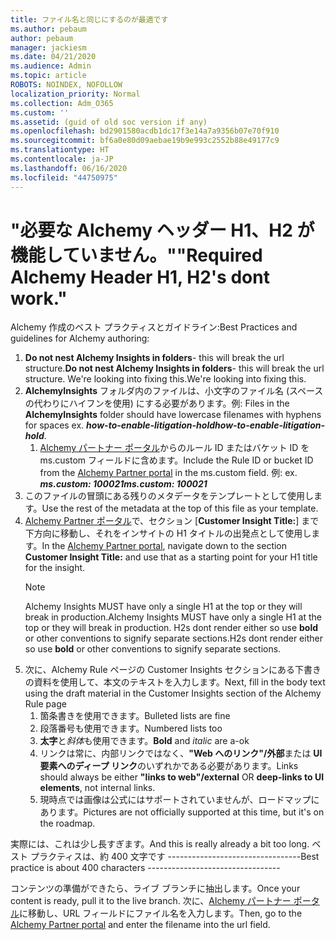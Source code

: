 ```yaml
---
title: ファイル名と同じにするのが最適です
ms.author: pebaum
author: pebaum
manager: jackiesm
ms.date: 04/21/2020
ms.audience: Admin
ms.topic: article
ROBOTS: NOINDEX, NOFOLLOW
localization_priority: Normal
ms.collection: Adm_O365
ms.custom: ''
ms.assetid: (guid of old soc version if any)
ms.openlocfilehash: bd2901580acdb1dc17f3e14a7a9356b07e70f910
ms.sourcegitcommit: bf6a0e80d09aebae19b9e993c2552b88e49177c9
ms.translationtype: HT
ms.contentlocale: ja-JP
ms.lasthandoff: 06/16/2020
ms.locfileid: "44750975"
---
```

# <a name="required-alchemy-header-h1-h2s-dont-work"></a><span data-ttu-id="fb211-102">"必要な Alchemy ヘッダー H1、H2 が機能していません。"</span><span class="sxs-lookup"><span data-stu-id="fb211-102">"Required Alchemy Header H1, H2's dont work."</span></span>
<span data-ttu-id="fb211-103">Alchemy 作成のベスト プラクティスとガイドライン:</span><span class="sxs-lookup"><span data-stu-id="fb211-103">Best Practices and guidelines for Alchemy authoring:</span></span>

1. <span data-ttu-id="fb211-104">**Do not nest Alchemy Insights in folders**- this will break the url structure.</span><span class="sxs-lookup"><span data-stu-id="fb211-104">**Do not nest Alchemy Insights in folders**- this will break the url structure.</span></span> <span data-ttu-id="fb211-105">We're looking into fixing this.</span><span class="sxs-lookup"><span data-stu-id="fb211-105">We're looking into fixing this.</span></span>
1. <span data-ttu-id="fb211-106">**AlchemyInsights** フォルダ内のファイルは、小文字のファイル名 (スペースの代わりにハイフンを使用) にする必要があります。例: </span><span class="sxs-lookup"><span data-stu-id="fb211-106">Files in the **AlchemyInsights** folder should have lowercase filenames with hyphens for spaces ex.</span></span> <span data-ttu-id="fb211-107">***how-to-enable-litigation-hold***</span><span class="sxs-lookup"><span data-stu-id="fb211-107">***how-to-enable-litigation-hold***.</span></span>
    1. <span data-ttu-id="fb211-108">[Alchemy パートナー ポータル](https://alchemyportal.azurewebsites.net)からのルール ID またはバケット ID を ms.custom フィールドに含めます。</span><span class="sxs-lookup"><span data-stu-id="fb211-108">Include the Rule ID or bucket ID from the [Alchemy Partner portal](https://alchemyportal.azurewebsites.net) in the ms.custom field.</span></span> <span data-ttu-id="fb211-109">例: </span><span class="sxs-lookup"><span data-stu-id="fb211-109">ex.</span></span> <span data-ttu-id="fb211-110">***ms.custom: 100021***</span><span class="sxs-lookup"><span data-stu-id="fb211-110">***ms.custom: 100021***</span></span>
1. <span data-ttu-id="fb211-111">このファイルの冒頭にある残りのメタデータをテンプレートとして使用します。</span><span class="sxs-lookup"><span data-stu-id="fb211-111">Use the rest of the metadata at the top of this file as your template.</span></span>
1. <span data-ttu-id="fb211-112">[Alchemy Partner ポータル](https://alchemyportal.azurewebsites.net)で、セクション [**Customer Insight Title:**] まで下方向に移動し、それをインサイトの H1 タイトルの出発点として使用します。</span><span class="sxs-lookup"><span data-stu-id="fb211-112">In the [Alchemy Partner portal](https://alchemyportal.azurewebsites.net), navigate down to the section **Customer Insight Title:** and use that as a starting point for your H1 title for the insight.</span></span> 
    > [!NOTE]
    > <span data-ttu-id="fb211-113">Alchemy Insights MUST have only a single H1 at the top or they will break in production.</span><span class="sxs-lookup"><span data-stu-id="fb211-113">Alchemy Insights MUST have only a single H1 at the top or they will break in production.</span></span> <span data-ttu-id="fb211-114">H2s dont render either so use **bold** or other conventions to signify separate sections.</span><span class="sxs-lookup"><span data-stu-id="fb211-114">H2s dont render either so use **bold** or other conventions to signify separate sections.</span></span>
1. <span data-ttu-id="fb211-115">次に、Alchemy Rule ページの Customer Insights セクションにある下書きの資料を使用して、本文のテキストを入力します。</span><span class="sxs-lookup"><span data-stu-id="fb211-115">Next, fill in the body text using the draft material in the Customer Insights section of the Alchemy Rule page</span></span>
    1. <span data-ttu-id="fb211-116">箇条書きを使用できます。</span><span class="sxs-lookup"><span data-stu-id="fb211-116">Bulleted lists are fine</span></span>
    1. <span data-ttu-id="fb211-117">段落番号も使用できます。</span><span class="sxs-lookup"><span data-stu-id="fb211-117">Numbered lists too</span></span>
    1. <span data-ttu-id="fb211-118">**太字**と*斜体*も使用できます。</span><span class="sxs-lookup"><span data-stu-id="fb211-118">**Bold** and *italic* are a-ok</span></span>
    1. <span data-ttu-id="fb211-119">リンクは常に、内部リンクではなく、**"Web へのリンク"/外部**または **UI 要素へのディープ リンク**のいずれかである必要があります。</span><span class="sxs-lookup"><span data-stu-id="fb211-119">Links should always be either **"links to web"/external** OR **deep-links to UI elements**, not internal links.</span></span>
    1. <span data-ttu-id="fb211-120">現時点では画像は公式にはサポートされていませんが、ロードマップにあります。</span><span class="sxs-lookup"><span data-stu-id="fb211-120">Pictures are not officially supported at this time, but it's on the roadmap.</span></span>

<span data-ttu-id="fb211-121">実際には、これは少し長すぎます。</span><span class="sxs-lookup"><span data-stu-id="fb211-121">And this is really already a bit too long.</span></span> <span data-ttu-id="fb211-122">ベスト プラクティスは、約 400 文字です ---------------------------------</span><span class="sxs-lookup"><span data-stu-id="fb211-122">Best practice is about 400 characters ---------------------------------</span></span>

<span data-ttu-id="fb211-123">コンテンツの準備ができたら、ライブ ブランチに抽出します。</span><span class="sxs-lookup"><span data-stu-id="fb211-123">Once your content is ready, pull it to the live branch.</span></span> <span data-ttu-id="fb211-124">次に、[Alchemy パートナー ポータル](https://alchemyportal.azurewebsites.net)に移動し、URL フィールドにファイル名を入力します。</span><span class="sxs-lookup"><span data-stu-id="fb211-124">Then, go to the [Alchemy Partner portal](https://alchemyportal.azurewebsites.net) and enter the filename into the url field.</span></span> 